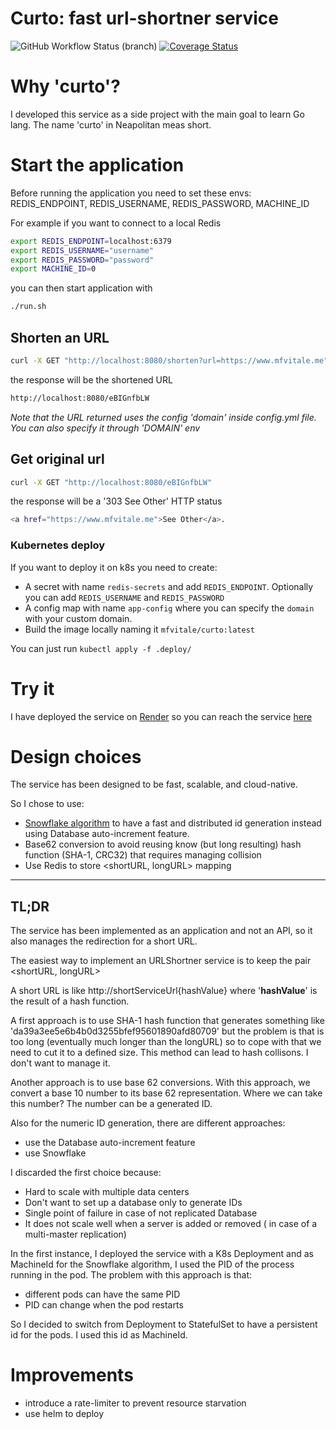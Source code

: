 # Curto: fast url-shortner service

![GitHub Workflow Status (branch)](https://img.shields.io/github/workflow/status/mfvitale/curto/CI/main)
[![Coverage Status](https://coveralls.io/repos/github/mfvitale/curto/badge.svg?branch=main)](https://coveralls.io/github/mfvitale/curto?branch=main)

# Why 'curto'?

I developed this service as a side project with the main goal to learn Go lang. The name 'curto' in Neapolitan meas short.


# Start the application

Before running the application you need to set these envs: REDIS_ENDPOINT, REDIS_USERNAME, REDIS_PASSWORD, MACHINE_ID

For example if you want to connect to a local Redis
```bash
export REDIS_ENDPOINT=localhost:6379
export REDIS_USERNAME="username"
export REDIS_PASSWORD="password"
export MACHINE_ID=0
```

you can then start application with
```bash
./run.sh
```
## Shorten an URL

```bash
curl -X GET "http://localhost:8080/shorten?url=https://www.mfvitale.me"
```
the response will be the shortened URL

```bash
http://localhost:8080/eBIGnfbLW
```
*Note that the URL returned uses the config 'domain' inside config.yml file. You can also specify it through 'DOMAIN' env*

## Get original url

```bash
curl -X GET "http://localhost:8080/eBIGnfbLW"
```
the response will be a '303 See Other' HTTP status

```bash
<a href="https://www.mfvitale.me">See Other</a>.
```
### Kubernetes deploy
If you want to deploy it on k8s you need to create:
* A secret with name `redis-secrets` and add `REDIS_ENDPOINT`. Optionally you can add `REDIS_USERNAME` and `REDIS_PASSWORD`
* A config map with name `app-config` where you can specify the `domain` with your custom domain.
* Build the image locally naming it `mfvitale/curto:latest` 

You can just run `kubectl apply -f .deploy/`
# Try it
I have deployed the service on [Render](https://render.com/) so you can reach the service [here](https://curto.onrender.com/)
# Design choices

The service has been designed to be fast, scalable, and cloud-native.

So I chose to use:
* [Snowflake algorithm](https://betterprogramming.pub/implementing-snowflake-algorithm-in-golang-c1098fdc73d0) to have a fast and distributed id generation instead using Database auto-increment feature.
* Base62 conversion to avoid reusing know (but long resulting) hash function (SHA-1, CRC32) that requires managing collision
* Use Redis to store <shortURL, longURL> mapping

****
## TL;DR

The service has been implemented as an application and not an API, so it also manages the redirection for a short URL.

The easiest way to implement an URLShortner service is to keep the pair <shortURL, longURL>

A short URL is like http://shortServiceUrl{hashValue} where '**hashValue**' is the result of a hash function.

A first approach is to use SHA-1 hash function that generates something like 'da39a3ee5e6b4b0d3255bfef95601890afd80709' but the problem is that is too long (eventually much longer than the longURL) so to cope with that we need to cut it to a defined size. This method can lead to hash collisons. I don't want to manage it.

Another approach is to use base 62 conversions. With this approach, we convert a base 10 number to its base 62 representation. Where we can take this number? The number can be a generated ID.

Also for the numeric ID generation, there are different approaches:

* use the Database auto-increment feature
* use Snowflake

I discarded the first choice because:
* Hard to scale with multiple data centers
* Don't want to set up a database only to generate IDs
* Single point of failure in case of not replicated Database
* It does not scale well when a server is added or removed ( in case of a multi-master replication)

In the first instance, I deployed the service with a K8s Deployment and as MachineId for the Snowflake algorithm, I used the PID of the process running in the pod. The problem with this approach is that:
* different pods can have the same PID
* PID can change when the pod restarts

So I decided to switch from Deployment to StatefulSet to have a persistent id for the pods. I used this id as MachineId.

# Improvements
* introduce a rate-limiter to prevent resource starvation
* use helm to deploy
